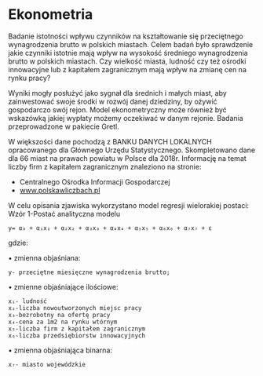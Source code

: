 # Ekonometria

Badanie istotności wpływu czynników na kształtowanie się przeciętnego wynagrodzenia brutto w polskich miastach. 
Celem badań było sprawdzenie jakie czynniki istotnie mają wpływ na wysokość średniego wynagrodzenia brutto w polskich miastach. 
Czy wielkość miasta, ludność czy też ośrodki innowacyjne lub z kapitałem zagranicznym mają wpływ na zmianę cen na rynku pracy?

Wyniki mogły posłużyć jako sygnał dla średnich i małych miast, aby zainwestować swoje środki w rozwój danej dziedziny, by ożywić gospodarczo swój rejon. 
Model ekonometryczny może również być wskazówką jakiej wypłaty możemy oczekiwać w danym rejonie. Badania przeprowadzone w pakiecie Gretl.


W większości dane pochodzą z BANKU DANYCH LOKALNYCH opracowanego dla Głównego Urzędu 
Statystycznego. Skompletowano dane dla 66 miast na prawach powiatu w Polsce dla 2018r. Informację na temat liczby firm z kapitałem zagranicznym znaleziono na stronie:
- Centralnego Ośrodka Informacji Gospodarczej
- www.polskawliczbach.pl


W celu opisania zjawiska wykorzystano model regresji wielorakiej postaci:
Wzór 1-Postać analityczna modelu

    y= α₀ + α₁x₁ + α₂x₂ + α₃x₃ + α₄x₄ + α₅x₅ + α₆x₆ + α₇x₇ + ε

gdzie:

• zmienna objaśniana: 

    y- przeciętne miesięczne wynagrodzenia brutto;
  
• zmienne objaśniające ilościowe: 

    x₁- ludność
    x₂-liczba nowoutworzonych miejsc pracy
    x₃-bezrobotny na ofertę pracy
    x₄-cena za 1m2 na rynku wtórnym
    x₅-liczba firm z kapitałem zagranicznym
    x₆-liczba przedsiębiorstw innowacyjnych
• zmienna objaśniająca binarna: 

    x₇- miasto wojewódzkie
